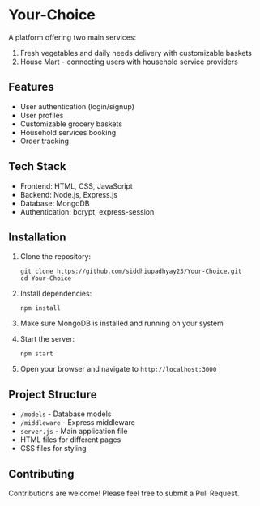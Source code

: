 # Your-Choice

A platform offering two main services:
1. Fresh vegetables and daily needs delivery with customizable baskets
2. House Mart - connecting users with household service providers

## Features

- User authentication (login/signup)
- User profiles
- Customizable grocery baskets
- Household services booking
- Order tracking

## Tech Stack

- Frontend: HTML, CSS, JavaScript
- Backend: Node.js, Express.js
- Database: MongoDB
- Authentication: bcrypt, express-session

## Installation

1. Clone the repository:
   ```
   git clone https://github.com/siddhiupadhyay23/Your-Choice.git
   cd Your-Choice
   ```

2. Install dependencies:
   ```
   npm install
   ```

3. Make sure MongoDB is installed and running on your system

4. Start the server:
   ```
   npm start
   ```

5. Open your browser and navigate to `http://localhost:3000`

## Project Structure

- `/models` - Database models
- `/middleware` - Express middleware
- `server.js` - Main application file
- HTML files for different pages
- CSS files for styling

## Contributing

Contributions are welcome! Please feel free to submit a Pull Request.
